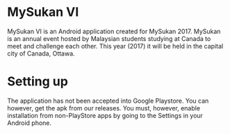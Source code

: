 # MySukan VI #

MySukan VI is an Android application created for MySukan 2017. MySukan is an annual event hosted by Malaysian students studying at Canada to meet and challenge each other. This year (2017) it will be held in the capital city of Canada, Ottawa.

# Setting up #
The application has not been accepted into Google Playstore. You can however, get the apk from our releases. You must, however, enable installation from non-PlayStore apps by going to the Settings in your Android phone.

